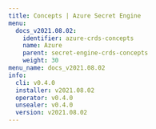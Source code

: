 ```yaml
---
title: Concepts | Azure Secret Engine
menu:
  docs_v2021.08.02:
    identifier: azure-crds-concepts
    name: Azure
    parent: secret-engine-crds-concepts
    weight: 30
menu_name: docs_v2021.08.02
info:
  cli: v0.4.0
  installer: v2021.08.02
  operator: v0.4.0
  unsealer: v0.4.0
  version: v2021.08.02
---
```


